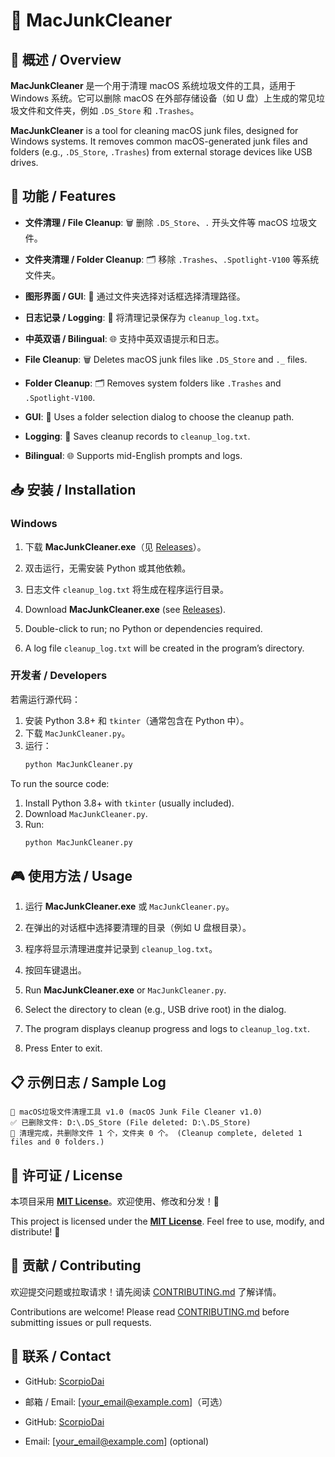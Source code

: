 # 🎉 MacJunkCleaner

## 🌟 概述 / Overview
**MacJunkCleaner** 是一个用于清理 macOS 系统垃圾文件的工具，适用于 Windows 系统。它可以删除 macOS 在外部存储设备（如 U 盘）上生成的常见垃圾文件和文件夹，例如 `.DS_Store` 和 `.Trashes`。

**MacJunkCleaner** is a tool for cleaning macOS junk files, designed for Windows systems. It removes common macOS-generated junk files and folders (e.g., `.DS_Store`, `.Trashes`) from external storage devices like USB drives.

## 🚀 功能 / Features
- **文件清理 / File Cleanup**: 🗑️ 删除 `.DS_Store`、`.` 开头文件等 macOS 垃圾文件。
- **文件夹清理 / Folder Cleanup**: 🗂️ 移除 `.Trashes`、`.Spotlight-V100` 等系统文件夹。
- **图形界面 / GUI**: 🎨 通过文件夹选择对话框选择清理路径。
- **日志记录 / Logging**: 📝 将清理记录保存为 `cleanup_log.txt`。
- **中英双语 / Bilingual**: 🌐 支持中英双语提示和日志。

- **File Cleanup**: 🗑️ Deletes macOS junk files like `.DS_Store` and `._` files.
- **Folder Cleanup**: 🗂️ Removes system folders like `.Trashes` and `.Spotlight-V100`.
- **GUI**: 🎨 Uses a folder selection dialog to choose the cleanup path.
- **Logging**: 📝 Saves cleanup records to `cleanup_log.txt`.
- **Bilingual**: 🌐 Supports mid-English prompts and logs.

## 📥 安装 / Installation
### Windows
1. 下载 **MacJunkCleaner.exe**（见 [Releases](https://github.com/ScorpioDai/MacJunkCleaner/releases)）。
2. 双击运行，无需安装 Python 或其他依赖。
3. 日志文件 `cleanup_log.txt` 将生成在程序运行目录。

1. Download **MacJunkCleaner.exe** (see [Releases](https://github.com/ScorpioDai/MacJunkCleaner/releases)).
2. Double-click to run; no Python or dependencies required.
3. A log file `cleanup_log.txt` will be created in the program’s directory.

### 开发者 / Developers
若需运行源代码：
1. 安装 Python 3.8+ 和 `tkinter`（通常包含在 Python 中）。
2. 下载 `MacJunkCleaner.py`。
3. 运行：
   ```bash
   python MacJunkCleaner.py
   ```

To run the source code:
1. Install Python 3.8+ with `tkinter` (usually included).
2. Download `MacJunkCleaner.py`.
3. Run:
   ```bash
   python MacJunkCleaner.py
   ```

## 🎮 使用方法 / Usage
1. 运行 **MacJunkCleaner.exe** 或 `MacJunkCleaner.py`。
2. 在弹出的对话框中选择要清理的目录（例如 U 盘根目录）。
3. 程序将显示清理进度并记录到 `cleanup_log.txt`。
4. 按回车键退出。

1. Run **MacJunkCleaner.exe** or `MacJunkCleaner.py`.
2. Select the directory to clean (e.g., USB drive root) in the dialog.
3. The program displays cleanup progress and logs to `cleanup_log.txt`.
4. Press Enter to exit.

## 📋 示例日志 / Sample Log
```
🍏 macOS垃圾文件清理工具 v1.0 (macOS Junk File Cleaner v1.0)
✅ 已删除文件: D:\.DS_Store (File deleted: D:\.DS_Store)
🧹 清理完成，共删除文件 1 个，文件夹 0 个。 (Cleanup complete, deleted 1 files and 0 folders.)
```

## 📜 许可证 / License
本项目采用 **[MIT License](LICENSE)**。欢迎使用、修改和分发！🎁

This project is licensed under the **[MIT License](LICENSE)**. Feel free to use, modify, and distribute! 🎁

## 🤝 贡献 / Contributing
欢迎提交问题或拉取请求！请先阅读 [CONTRIBUTING.md](CONTRIBUTING.md) 了解详情。

Contributions are welcome! Please read [CONTRIBUTING.md](CONTRIBUTING.md) before submitting issues or pull requests.

## 📧 联系 / Contact
- GitHub: [ScorpioDai](https://github.com/ScorpioDai)
- 邮箱 / Email: [your_email@example.com]（可选）

- GitHub: [ScorpioDai](https://github.com/ScorpioDai)
- Email: [your_email@example.com] (optional)